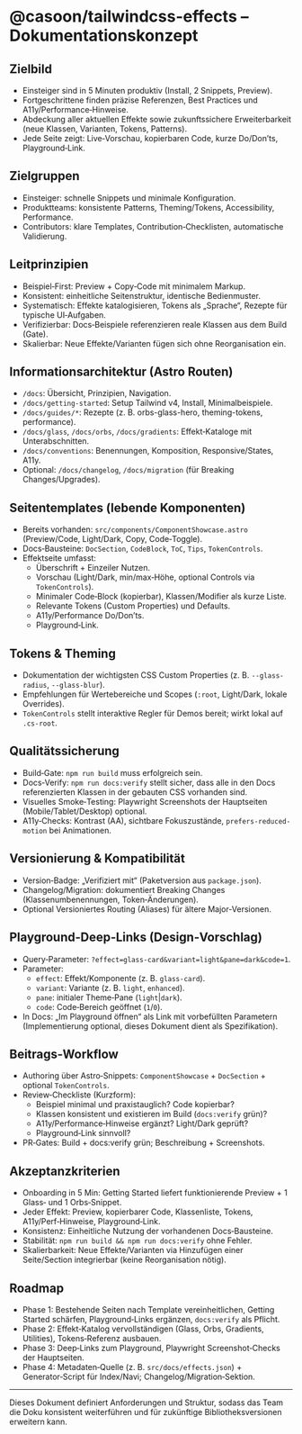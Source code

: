  # @casoon/tailwindcss-effects – Dokumentationskonzept

 ## Zielbild
 - Einsteiger sind in 5 Minuten produktiv (Install, 2 Snippets, Preview).
 - Fortgeschrittene finden präzise Referenzen, Best Practices und A11y/Performance‑Hinweise.
 - Abdeckung aller aktuellen Effekte sowie zukunftssichere Erweiterbarkeit (neue Klassen, Varianten, Tokens, Patterns).
 - Jede Seite zeigt: Live‑Vorschau, kopierbaren Code, kurze Do/Don’ts, Playground‑Link.

 ## Zielgruppen
 - Einsteiger: schnelle Snippets und minimale Konfiguration.
 - Produktteams: konsistente Patterns, Theming/Tokens, Accessibility, Performance.
 - Contributors: klare Templates, Contribution‑Checklisten, automatische Validierung.

 ## Leitprinzipien
 - Beispiel‑First: Preview + Copy‑Code mit minimalem Markup.
 - Konsistent: einheitliche Seitenstruktur, identische Bedienmuster.
 - Systematisch: Effekte katalogisieren, Tokens als „Sprache“, Rezepte für typische UI‑Aufgaben.
 - Verifizierbar: Docs‑Beispiele referenzieren reale Klassen aus dem Build (Gate).
 - Skalierbar: Neue Effekte/Varianten fügen sich ohne Reorganisation ein.

 ## Informationsarchitektur (Astro Routen)
 - `/docs`: Übersicht, Prinzipien, Navigation.
 - `/docs/getting-started`: Setup Tailwind v4, Install, Minimalbeispiele.
 - `/docs/guides/*`: Rezepte (z. B. orbs-glass-hero, theming-tokens, performance).
 - `/docs/glass`, `/docs/orbs`, `/docs/gradients`: Effekt‑Kataloge mit Unterabschnitten.
 - `/docs/conventions`: Benennungen, Komposition, Responsive/States, A11y.
 - Optional: `/docs/changelog`, `/docs/migration` (für Breaking Changes/Upgrades).

 ## Seitentemplates (lebende Komponenten)
 - Bereits vorhanden: `src/components/ComponentShowcase.astro` (Preview/Code, Light/Dark, Copy, Code‑Toggle).
 - Docs‑Bausteine: `DocSection`, `CodeBlock`, `ToC`, `Tips`, `TokenControls`.
 - Effektseite umfasst:
   - Überschrift + Einzeiler Nutzen.
   - Vorschau (Light/Dark, min/max‑Höhe, optional Controls via `TokenControls`).
   - Minimaler Code‑Block (kopierbar), Klassen/Modifier als kurze Liste.
   - Relevante Tokens (Custom Properties) und Defaults.
   - A11y/Performance Do/Don’ts.
   - Playground‑Link.

 ## Tokens & Theming
 - Dokumentation der wichtigsten CSS Custom Properties (z. B. `--glass-radius`, `--glass-blur`).
 - Empfehlungen für Wertebereiche und Scopes (`:root`, Light/Dark, lokale Overrides).
 - `TokenControls` stellt interaktive Regler für Demos bereit; wirkt lokal auf `.cs-root`.

 ## Qualitätssicherung
 - Build‑Gate: `npm run build` muss erfolgreich sein.
 - Docs‑Verify: `npm run docs:verify` stellt sicher, dass alle in den Docs referenzierten Klassen in der gebauten CSS vorhanden sind.
 - Visuelles Smoke‑Testing: Playwright Screenshots der Hauptseiten (Mobile/Tablet/Desktop) optional.
 - A11y‑Checks: Kontrast (AA), sichtbare Fokuszustände, `prefers-reduced-motion` bei Animationen.

 ## Versionierung & Kompatibilität
 - Version‑Badge: „Verifiziert mit“ (Paketversion aus `package.json`).
 - Changelog/Migration: dokumentiert Breaking Changes (Klassenumbenennungen, Token‑Änderungen).
 - Optional Versioniertes Routing (Aliases) für ältere Major‑Versionen.

 ## Playground‑Deep‑Links (Design‑Vorschlag)
 - Query‑Parameter: `?effect=glass-card&variant=light&pane=dark&code=1`.
 - Parameter:
   - `effect`: Effekt/Komponente (z. B. `glass-card`).
   - `variant`: Variante (z. B. `light`, `enhanced`).
   - `pane`: initialer Theme‑Pane (`light`|`dark`).
   - `code`: Code‑Bereich geöffnet (`1`/`0`).
 - In Docs: „Im Playground öffnen“ als Link mit vorbefüllten Parametern (Implementierung optional, dieses Dokument dient als Spezifikation).

 ## Beitrags‑Workflow
 - Authoring über Astro‑Snippets: `ComponentShowcase` + `DocSection` + optional `TokenControls`.
 - Review‑Checkliste (Kurzform):
   - Beispiel minimal und praxistauglich? Code kopierbar?
   - Klassen konsistent und existieren im Build (`docs:verify` grün)?
   - A11y/Performance‑Hinweise ergänzt? Light/Dark geprüft?
   - Playground‑Link sinnvoll?
 - PR‑Gates: Build + docs:verify grün; Beschreibung + Screenshots.

 ## Akzeptanzkriterien
 - Onboarding in 5 Min: Getting Started liefert funktionierende Preview + 1 Glass‑ und 1 Orbs‑Snippet.
 - Jeder Effekt: Preview, kopierbarer Code, Klassenliste, Tokens, A11y/Perf‑Hinweise, Playground‑Link.
 - Konsistenz: Einheitliche Nutzung der vorhandenen Docs‑Bausteine.
 - Stabilität: `npm run build && npm run docs:verify` ohne Fehler.
 - Skalierbarkeit: Neue Effekte/Varianten via Hinzufügen einer Seite/Section integrierbar (keine Reorganisation nötig).

 ## Roadmap
 - Phase 1: Bestehende Seiten nach Template vereinheitlichen, Getting Started schärfen, Playground‑Links ergänzen, `docs:verify` als Pflicht.
 - Phase 2: Effekt‑Katalog vervollständigen (Glass, Orbs, Gradients, Utilities), Tokens‑Referenz ausbauen.
 - Phase 3: Deep‑Links zum Playground, Playwright Screenshot‑Checks der Hauptseiten.
 - Phase 4: Metadaten‑Quelle (z. B. `src/docs/effects.json`) + Generator‑Script für Index/Navi; Changelog/Migration‑Sektion.

 ---

 Dieses Dokument definiert Anforderungen und Struktur, sodass das Team die Doku konsistent weiterführen und für zukünftige Bibliotheksversionen erweitern kann.

